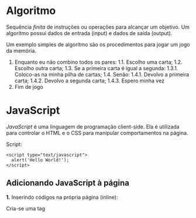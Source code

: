# Algoritmo

Sequência *finita* de instruções ou operações para alcançar um objetivo. Um algoritmo possui dados de entrada (input) e dados de saída (output).

Um exemplo simples de algoritmo são os procedimentos para jogar um jogo da memória.

1. Enquanto eu não combino todos os pares:
    1.1. Escolho uma carta;
    1.2. Escolho outra carta;
    1.3. Se a primeira carta é igual a segunda:
        1.3.1. Coloco-as na minha pilha de cartas;
    1.4. Senão:
        1.4.1. Devolvo a primeira carta;
        1.4.2. Devolvo a segunda carta;
        1.4.3. Espero minha vez
2. Fim de jogo

# JavaScript

*JavaScript* é uma linguagem de programação client-side. Ela é utilizada para controlar o HTML e o CSS para manipular comportamentos na página.

Script:

    <script type="text/javascript">
      alert('Hello World!');
    </script>


## Adicionando JavaScript à página

**1.** Inserindo códigos na própria página (inline):

Cria-se uma tag <script>, informando que o valor do atributo 'type' é 'text/javascript', então, coloca-se o código JavaScript dentro dessa tag.

Exemplo:

    <script type="text/javascript">
      alert('Hello World!');
    </script>


**2.** Relacionando um arquivo externo na página:

Exemplo 1 - adicionando um JavaScript do nosso projeto:

    <script type="text/javascript" src="js/script.js"></script>

Exemplo 2 - adicionando um JavaScript da internet:

Nesse exemplo, é carregado o framework JavaScript jQuery disponibilizado pela Google por um serviço de hospedagem de libraries (bibliotecas) JavaScript. Disponível em https://developers.google.com/speed/libraries/devguide?hl=pt-br#jquery:

    <script type="text/javascript" src="//ajax.googleapis.com/ajax/libs/jquery/1.10.2/jquery.min.js"></script>


## Comentários no código

    // comentário de uma linha
 
    /* isto é um comentário longo
       de múltiplas linhas.
    */

## Variáveis

Uma variável referencia a um espaço na memória do computador utilizado para guardar informações que serão usadas em seus programas. Você usa variáveis como nomes simbólicos para os valores em sua aplicação. O nome das variáveis, chamados de identificadores, obedecem determinadas regras.

Um identificador JavaScript deve começar com uma letra, underline (_), ou cifrão ($); os caracteres subsequentes podem também ser números (0-9). Devido JavaScript ser case-sensitive, letras incluem caracteres de "A" a "Z" (maiúsculos) e caracteres de "a" a "z" (minúsculos).

Alguns nomes não podem ser utilizados para criação de variáveis pois estão reservados de alguma forma pela linguagem. São eles:

- __abstract__, __boolean__, __break__, __byte__, __case__, __catch__, __char__, __class__, __const__, __continue__, __default__, __do__, __double__, __else__, __extends__, __false__, __final__, __finally__, __float__, __for__, __function__, __goto__, __if__, __implements__, __import__, __in__, __instanceof__, __int__, __interface__, __long__, __native__, __new__, __null__, __package__, __private__, __protected__, __public__, __return__, __short__, __static__, __super__, __switch__, __synchronized__, __this__, __throws__, __transient__, __true__, __try__, __var__, __void__, __while__, __with__

### Declaração

Atualmente, são recomendados dois tipos de declarações em JavaScript.

__let__ - Declara uma variável local de escopo do bloco, opcionalmente, inicializando-a com um valor.

   let x = 1

__const__ - Declara uma constante de escopo de bloco, apenas de leitura.
   
   const x = 3;

### Variáveis Globais

Variáveis globais são propriedades do objeto global. Em páginas web o objeto global é a window, assim você pode configurar e acessar variáveis globais utilizando a sintaxe window.variavel. 

### Constantes

Você pode criar uma constante apenas de leitura por meio da palavra-chave const. A sintaxe de um identificador de uma constante é semelhante ao identificador de uma variável: deve começar com uma letra, sublinhado ou cifrão e pode conter caractere alfabético, numérico ou sublinhado.

    const PI = 3.14;

Uma constante não pode alterar seu valor por meio de uma atribuição ou ser declarada novamente enquanto o script está em execução. Deve ser inicializada com um valor.

As regras de escopo para as constantes são as mesmas para as váriaveis let de escopo de bloco. Se a palavra-chave const for omitida, presume-se que o identificador represente uma variável.

### Valores

Uma variável declarada usando a declaração var ou let sem especificar o valor inicial tem o valor  undefined.

    var a;
    console.log("O valor de a é " + a); // saída "O valor de a é undefined"

O valor undefined converte-se para NaN quando usado no contexto numérico.

    var a;
     console.log(a + 2);  // Avaliado como NaN

A propriedade global NaN é um valor especial que significa Not-A-Number (não é um número).

Quando você avalia uma variável nula, o valor nulo se comporta como 0 em contextos numéricos e como falso em contextos booleanos.

    var n = null;
    console.log(n * 32); // a saída para o console será 0.